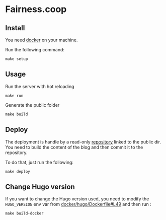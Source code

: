 # Fairness.coop

## Install

You need [docker](https://docs.docker.com/get-docker/) on your machine.

Run the following command:

    make setup

## Usage

Run the server with hot reloading

    make run

Generate the public folder

    make build

## Deploy

The deployment is handle by a read-only [repository](https://github.com/fairnesscoop/fairness.coop.static) linked to the public dir.
You need to build the content of the blog and then commit it to the repository.

To do that, just run the following:

    make deploy

## Change Hugo version

If you want to change the Hugo version used, you need to modify the `HUGO_VERSION` env var from [docker/hugo/Dockerfile#L49](docker/hugo/Dockerfile#L49) and then run :

    make build-docker
